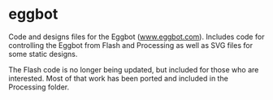 eggbot
======

Code and designs files for the Eggbot (www.eggbot.com). Includes code for controlling the Eggbot from Flash and Processing as well as SVG files for some static designs. 

The Flash code is no longer being updated, but included for those who are interested. Most of that work has been ported and included in the Processing folder.
